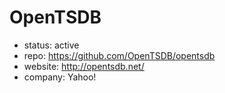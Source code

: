 # OpenTSDB

- status: active
- repo: https://github.com/OpenTSDB/opentsdb
- website: http://opentsdb.net/
- company: Yahoo!